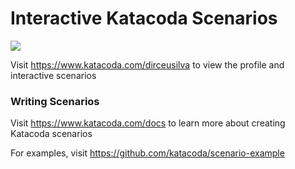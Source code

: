 # Interactive Katacoda Scenarios

[![](http://shields.katacoda.com/katacoda/dirceusilva/count.svg)](https://www.katacoda.com/dirceusilva "Get your profile on Katacoda.com")

Visit https://www.katacoda.com/dirceusilva to view the profile and interactive scenarios

### Writing Scenarios
Visit https://www.katacoda.com/docs to learn more about creating Katacoda scenarios

For examples, visit https://github.com/katacoda/scenario-example
